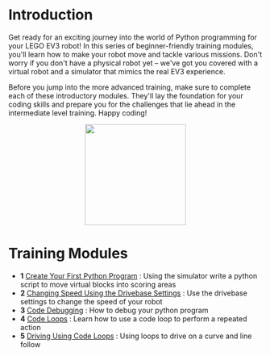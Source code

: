 # Introduction
Get ready for an exciting journey into the world of Python programming for your LEGO EV3 robot! In this series of beginner-friendly training modules, you'll learn how to make your robot move and tackle various missions. Don't worry if you don't have a physical robot yet – we've got you covered with a virtual robot and a simulator that mimics the real EV3 experience.

Before you jump into the more advanced training, make sure to complete each of these introductory modules. They'll lay the foundation for your coding skills and prepare you for the challenges that lie ahead in the intermediate level training. Happy coding!

<p  align="center"><img src="../../images/beginner.jpg" width=200></P>

# Training Modules
 - __1__ [Create Your First Python Program](../lessons/lesson1/lesson1.md) : Using the simulator write a python script to move virtual blocks into scoring areas
 - __2__ [Changing Speed Using the Drivebase Settings](../lessons/drivebase_settings/drivebase_settings.md) : Use the drivebase settings to change the speed of your robot
 - __3__ [Code Debugging](../lessons/debugging/debugging.md) : How to debug your python program
 - __4__ [Code Loops](../lessons/loops/loops.md) : Learn how to use a code loop to perform a repeated action
 - __5__ [Driving Using Code Loops](../lessons/driving_with_loops/driving_with_loops.md) : Using loops to drive on a curve and line follow


```
